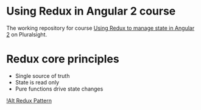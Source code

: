 # Using Redux in Angular 2 course

The working repository for course [Using Redux to manage state in Angular 2](https://app.pluralsight.com/library/courses/angular-2-redux-manage-state/table-of-contents) on Pluralsight.

# Redux core principles
* Single source of truth
* State is read only
* Pure functions drive state changes

[!Alt Redux Pattern](/assets/redux.JPG)